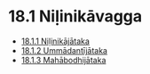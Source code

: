 # 18.1 Niḷinikāvagga

* [18.1.1 Niḷinikājātaka](18.1/18.1.1.md)
* [18.1.2 Ummādantījātaka](18.1/18.1.2.md)
* [18.1.3 Mahābodhijātaka](18.1/18.1.3.md)
